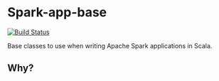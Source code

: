 # Spark-app-base
[![Build Status](https://travis-ci.org/eSolutionsGrup/spark-app-base.svg?branch=master)](https://travis-ci.org/eSolutionsGrup/spark-app-base)

Base classes to use when writing Apache Spark applications in Scala.

## Why?
